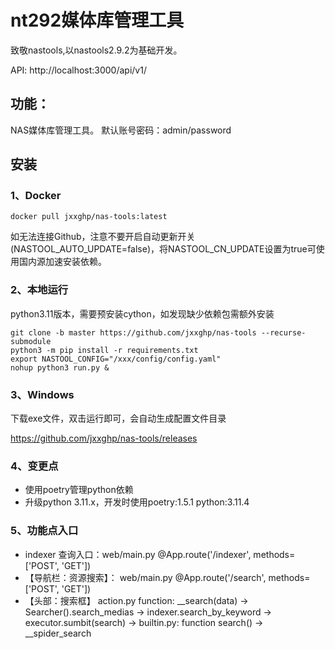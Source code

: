 
# nt292媒体库管理工具
致敬nastools,以nastools2.9.2为基础开发。

API: http://localhost:3000/api/v1/


## 功能：

NAS媒体库管理工具。
默认账号密码：admin/password


## 安装
### 1、Docker
```
docker pull jxxghp/nas-tools:latest
```

如无法连接Github，注意不要开启自动更新开关(NASTOOL_AUTO_UPDATE=false)，将NASTOOL_CN_UPDATE设置为true可使用国内源加速安装依赖。

### 2、本地运行
python3.11版本，需要预安装cython，如发现缺少依赖包需额外安装
```
git clone -b master https://github.com/jxxghp/nas-tools --recurse-submodule 
python3 -m pip install -r requirements.txt
export NASTOOL_CONFIG="/xxx/config/config.yaml"
nohup python3 run.py & 
```

### 3、Windows
下载exe文件，双击运行即可，会自动生成配置文件目录

https://github.com/jxxghp/nas-tools/releases


### 4、变更点

* 使用poetry管理python依赖
* 升级python 3.11.x，开发时使用poetry:1.5.1 python:3.11.4

### 5、功能点入口
* indexer 查询入口：web/main.py @App.route('/indexer', methods=['POST', 'GET'])
* 【导航栏：资源搜索】： web/main.py @App.route('/search', methods=['POST', 'GET']) 
* 【头部：搜索框】 action.py function: __search(data) -> Searcher().search_medias -> indexer.search_by_keyword -> executor.sumbit(search) -> builtin.py: function search() -> __spider_search 